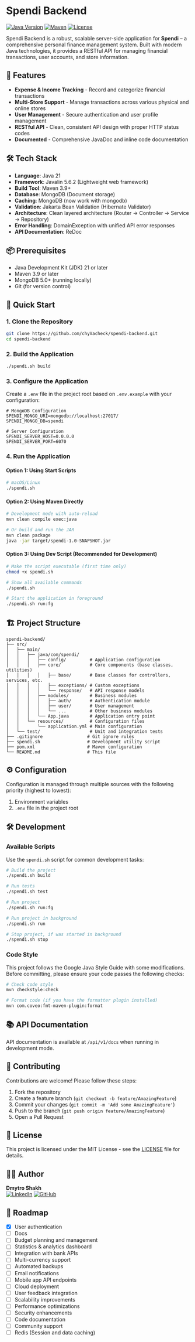 # Spendi Backend

[![Java Version](https://img.shields.io/badge/Java-21-orange.svg)](https://openjdk.org/)
[![Maven](https://img.shields.io/badge/Maven-3.9%2B-blue.svg)](https://maven.apache.org/)
[![License](https://img.shields.io/badge/License-MIT-green.svg)](LICENSE)

Spendi Backend is a robust, scalable server-side application for **Spendi** – a comprehensive personal finance management system. Built with modern Java technologies, it provides a RESTful API for managing financial transactions, user accounts, and store information.

## 🚀 Features

- **Expense & Income Tracking** - Record and categorize financial transactions
- **Multi-Store Support** - Manage transactions across various physical and online stores
- **User Management** - Secure authentication and user profile management
- **RESTful API** - Clean, consistent API design with proper HTTP status codes
- **Documented** - Comprehensive JavaDoc and inline code documentation

## 🛠 Tech Stack

- **Language**: Java 21
- **Framework**: Javalin 5.6.2 (Lightweight web framework)
- **Build Tool**: Maven 3.9+
- **Database**: MongoDB (Document storage)
- **Caching**: MongoDB (now work with mongodb)
- **Validation**: Jakarta Bean Validation (Hibernate Validator)
- **Architecture**: Clean layered architecture (Router → Controller → Service → Repository)
- **Error Handling**: DomainException with unified API error responses
- **API Documentation**: ReDoc

## 📦 Prerequisites

- Java Development Kit (JDK) 21 or later
- Maven 3.9 or later
- MongoDB 5.0+ (running locally)
- Git (for version control)

## 🚀 Quick Start

### 1. Clone the Repository

```bash
git clone https://github.com/chyVacheck/spendi-backend.git
cd spendi-backend
```

### 2. Build the Application

```bash
./spendi.sh build
```

### 3. Configure the Application

Create a `.env` file in the project root based on `.env.example` with your configuration:

```env
# MongoDB Configuration
SPENDI_MONGO_URI=mongodb://localhost:27017/
SPENDI_MONGO_DB=spendi

# Server Configuration
SPENDI_SERVER_HOST=0.0.0.0
SPENDI_SERVER_PORT=6070
```

### 4. Run the Application

#### Option 1: Using Start Scripts

```bash
# macOS/Linux
./spendi.sh
```

#### Option 2: Using Maven Directly

```bash
# Development mode with auto-reload
mvn clean compile exec:java

# Or build and run the JAR
mvn clean package
java -jar target/spendi-1.0-SNAPSHOT.jar
```

#### Option 3: Using Dev Script (Recommended for Development)

```bash
# Make the script executable (first time only)
chmod +x spendi.sh

# Show all available commands
./spendi.sh

# Start the application in foreground
./spendi.sh run:fg
```

## 🏗 Project Structure

```
spendi-backend/
├── src/
│   ├── main/
│   │   ├── java/com/spendi/
│   │   │   ├── config/         # Application configuration
│   │   │   ├── core/           # Core components (base classes, utilities)
│   │   │   │   ├── base/       # Base classes for controllers, services, etc.
│   │   │   │   ├── exceptions/ # Custom exceptions
│   │   │   │   └── response/   # API response models
│   │   │   ├── modules/        # Business modules
│   │   │   │   ├── auth/       # Authentication module
│   │   │   │   ├── user/       # User management
│   │   │   │   └── ...         # Other business modules
│   │   │   └── App.java        # Application entry point
│   │   └── resources/          # Configuration files
│   │       └── application.yml # Main configuration
│   └── test/                   # Unit and integration tests
├── .gitignore                 # Git ignore rules
├── spendi.sh                  # Development utility script
├── pom.xml                    # Maven configuration
└── README.md                  # This file
```

## ⚙️ Configuration

Configuration is managed through multiple sources with the following priority (highest to lowest):

1. Environment variables
2. `.env` file in the project root

## 🛠 Development

### Available Scripts

Use the `spendi.sh` script for common development tasks:

```bash
# Build the project
./spendi.sh build

# Run tests
./spendi.sh test

# Run project
./spendi.sh run:fg

# Run project in background
./spendi.sh run

# Stop project, if was started in background
./spendi.sh stop
```

### Code Style

This project follows the Google Java Style Guide with some modifications. Before committing, please ensure your code passes the following checks:

```bash
# Check code style
mvn checkstyle:check

# Format code (if you have the formatter plugin installed)
mvn com.coveo:fmt-maven-plugin:format
```

## 📚 API Documentation

API documentation is available at `/api/v1/docs` when running in development mode.

## 🤝 Contributing

Contributions are welcome! Please follow these steps:

1. Fork the repository
2. Create a feature branch (`git checkout -b feature/AmazingFeature`)
3. Commit your changes (`git commit -m 'Add some AmazingFeature'`)
4. Push to the branch (`git push origin feature/AmazingFeature`)
5. Open a Pull Request

## 📄 License

This project is licensed under the MIT License - see the [LICENSE](LICENSE) file for details.

## 👨‍💻 Author

**Dmytro Shakh**  
[![LinkedIn](https://img.shields.io/badge/LinkedIn-Connect-blue?style=flat&logo=linkedin)](https://www.linkedin.com/in/dmytro-shakh/)
[![GitHub](https://img.shields.io/badge/GitHub-Follow-black?style=flat&logo=github)](https://github.com/chyVacheck)

## 📌 Roadmap

- [X] User authentication
- [ ] Docs
- [ ] Budget planning and management
- [ ] Statistics & analytics dashboard
- [ ] Integration with bank APIs
- [ ] Multi-currency support
- [ ] Automated backups
- [ ] Email notifications
- [ ] Mobile app API endpoints
- [ ] Cloud deployment
- [ ] User feedback integration
- [ ] Scalability improvements
- [ ] Performance optimizations
- [ ] Security enhancements
- [ ] Code documentation
- [ ] Community support
- [ ] Redis (Session and data caching)

